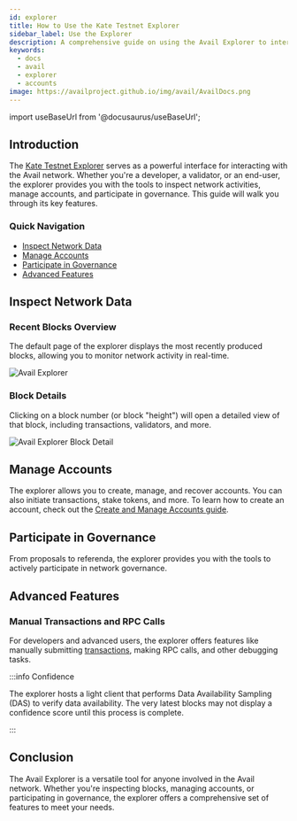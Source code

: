 ```yaml
---
id: explorer
title: How to Use the Kate Testnet Explorer
sidebar_label: Use the Explorer
description: A comprehensive guide on using the Avail Explorer to interact with the Avail network.
keywords:
  - docs
  - avail
  - explorer
  - accounts
image: https://availproject.github.io/img/avail/AvailDocs.png
---
```

import useBaseUrl from '@docusaurus/useBaseUrl';

## Introduction

The [<ins>Kate Testnet Explorer</ins>](https://kate.avail.tools/) serves as a powerful interface for interacting with the Avail network. Whether you're a developer, a validator, or an end-user, the explorer provides you with the tools to inspect network activities, manage accounts, and participate in governance. This guide will walk you through its key features.

### Quick Navigation

- [Inspect Network Data](#inspect-network-data)
- [Manage Accounts](#manage-accounts)
- [Participate in Governance](#participate-in-governance)
- [Advanced Features](#advanced-features)

## Inspect Network Data

### Recent Blocks Overview

The default page of the explorer displays the most recently produced blocks, allowing you to monitor network activity in real-time.

![Avail Explorer](/img/avail/explorer.png)

### Block Details

Clicking on a block number (or block "height") will open a detailed view of that block, including transactions, validators, and more.

![Avail Explorer Block Detail](/img/avail/explorer-block-detail.png)

## Manage Accounts

The explorer allows you to create, manage, and recover accounts. You can also initiate transactions, stake tokens, and more. To learn how to create an account, check out the [<ins>Create and Manage Accounts guide</ins>](/about/accounts.md).

## Participate in Governance

From proposals to referenda, the explorer provides you with the tools to actively participate in network governance.

## Advanced Features

### Manual Transactions and RPC Calls

For developers and advanced users, the explorer offers features like manually submitting [transactions](https://docs.substrate.io/v3/concepts/extrinsics/), making RPC calls, and other debugging tasks.

:::info Confidence

The explorer hosts a light client that performs Data Availability Sampling (DAS) to verify data availability. The very latest blocks may not display a confidence score until this process is complete.

:::

## Conclusion

The Avail Explorer is a versatile tool for anyone involved in the Avail network. Whether you're inspecting blocks, managing accounts, or participating in governance, the explorer offers a comprehensive set of features to meet your needs.
